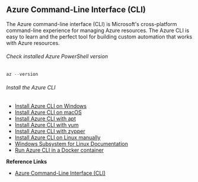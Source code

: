 ## Azure Command-Line Interface (CLI)

The Azure command-line interface (CLI) is Microsoft's cross-platform command-line experience for managing Azure resources. The Azure CLI is easy to learn and the perfect tool for building custom automation that works with Azure resources.

###### Check installed Azure PowerShell version

```powershell
az --version
```

###### Install the Azure CLI

- [Install Azure CLI on Windows](https://docs.microsoft.com/en-us/cli/azure/install-azure-cli-windows?view=azure-cli-latest)
- [Install Azure CLI on macOS](https://docs.microsoft.com/en-us/cli/azure/install-azure-cli-macos?view=azure-cli-latest)
- [Install Azure CLI with apt](https://docs.microsoft.com/en-us/cli/azure/install-azure-cli-apt?view=azure-cli-latest)
- [Install Azure CLI with yum](https://docs.microsoft.com/en-us/cli/azure/install-azure-cli-yum?view=azure-cli-latest)
- [Install Azure CLI with zypper](https://docs.microsoft.com/en-us/cli/azure/install-azure-cli-zypper?view=azure-cli-latest)
- [Install Azure CLI on Linux manually](https://docs.microsoft.com/en-us/cli/azure/install-azure-cli-linux?view=azure-cli-latest)
- [Windows Subsystem for Linux Documentation](https://docs.microsoft.com/en-us/windows/wsl/about)
- [Run Azure CLI in a Docker container](https://docs.microsoft.com/en-us/cli/azure/run-azure-cli-docker?view=azure-cli-latest)


**Reference Links**
- [Azure Command-Line Interface (CLI)](https://docs.microsoft.com/en-us/cli/azure/?view=azure-cli-latest)